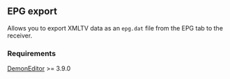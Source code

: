 ## EPG export

Allows you to export XMLTV data as an ```epg.dat``` file from the EPG tab to the receiver.

### Requirements
[DemonEditor](https://github.com/DYefremov/DemonEditor) >= 3.9.0
